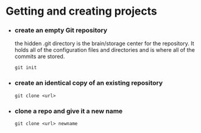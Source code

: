 # Getting and creating projects

- ### create an empty Git repository
  the hidden .git directory is the brain/storage center for the repository. It holds all of the configuration files and directories and is where all of the commits are stored.

  `git init`

- ### create an identical copy of an existing repository

  `git clone <url>`

- ### clone a repo and give it a new name

  `git clone <url> newname`